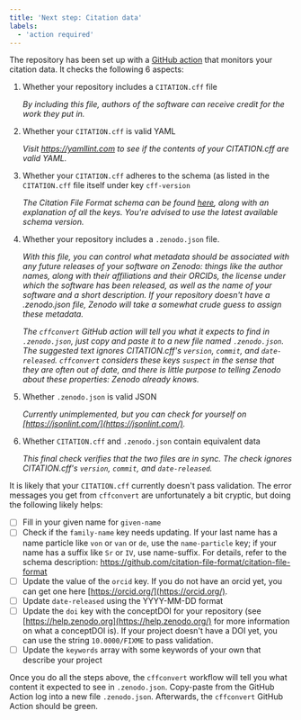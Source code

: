 ```yaml
---
title: 'Next step: Citation data'
labels:
  - 'action required'
---
```


The repository has been set up with a [GitHub action](https://github.com/marketplace/actions/cffconvert) that monitors your citation data. It checks the following 6 aspects:

1. Whether your repository includes a `CITATION.cff` file

    _By including this file, authors of the software can receive credit for the work they put in._

1. Whether your `CITATION.cff` is valid YAML

    _Visit https://yamllint.com to see if the contents of your CITATION.cff are valid YAML._

1. Whether your `CITATION.cff` adheres to the schema (as listed in the `CITATION.cff` file itself under key `cff-version`

    _The Citation File Format schema can be found [here](https://github.com/citation-file-format/citation-file-format), along with an explanation of all the keys. You're advised to use the latest available schema version._

1. Whether your repository includes a `.zenodo.json` file.

    _With this file, you can control what metadata should be associated with any future releases of your software on Zenodo: things like the author names, along with their affiliations and their ORCIDs, the license under which the software has been released, as well as the name of your software and a short description. If your repository doesn't have a .zenodo.json file, Zenodo will take a somewhat crude guess to assign these metadata._

    _The `cffconvert` GitHub action will tell you what it expects to find in `.zenodo.json`, just copy and paste it to a new file named `.zenodo.json`. The suggested text ignores CITATION.cff's `version`, `commit`, and `date-released`. `cffconvert` considers these keys `suspect` in the sense that they are often out of date, and there is little purpose to telling Zenodo about these properties: Zenodo already knows._

1. Whether `.zenodo.json` is valid JSON

    _Currently unimplemented, but you can check for yourself on [https://jsonlint.com/](https://jsonlint.com/)._ 

1. Whether `CITATION.cff` and `.zenodo.json` contain equivalent data

    _This final check verifies that the two files are in sync. The check ignores CITATION.cff's `version`, `commit`, and `date-released`._

It is likely that your `CITATION.cff` currently doesn't pass validation. The error messages you get from `cffconvert` are unfortunately a bit cryptic, but doing the following likely helps:

- [ ] Fill in your given name for `given-name`
- [ ] Check if the `family-name` key needs updating. If your last name has a name particle like `von` or `van` or `de`, use the `name-particle` key; if your name has a suffix like `Sr` or `IV`, use name-suffix. For details, refer to the schema description: https://github.com/citation-file-format/citation-file-format
- [ ] Update the value of the `orcid` key. If you do not have an orcid yet, you can get one here [https://orcid.org/](https://orcid.org/).
- [ ] Update `date-released` using the YYYY-MM-DD format
- [ ] Update the `doi` key with the conceptDOI for your repository (see [https://help.zenodo.org](https://help.zenodo.org/) for more information on what a conceptDOI is). If your project doesn't have a DOI yet, you can use the string `10.0000/FIXME` to pass validation.
- [ ] Update the `keywords` array with some keywords of your own that describe your project

Once you do all the steps above, the `cffconvert` workflow will tell you what content it expected to see in `.zenodo.json`. Copy-paste from the GitHub Action log into a new file `.zenodo.json`. Afterwards, the `cffconvert` GitHub Action should be green.
